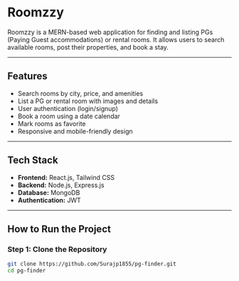 # Roomzzy

Roomzzy is a MERN-based web application for finding and listing PGs (Paying Guest accommodations) or rental rooms. It allows users to search available rooms, post their properties, and book a stay.

---

## Features

- Search rooms by city, price, and amenities
- List a PG or rental room with images and details
- User authentication (login/signup)
- Book a room using a date calendar
- Mark rooms as favorite
- Responsive and mobile-friendly design

---

## Tech Stack

- **Frontend:** React.js, Tailwind CSS
- **Backend:** Node.js, Express.js
- **Database:** MongoDB
- **Authentication:** JWT

---

## How to Run the Project

### Step 1: Clone the Repository

```bash
git clone https://github.com/Surajp1855/pg-finder.git
cd pg-finder
